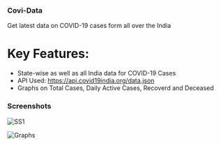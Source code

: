 ### Covi-Data
Get latest data on COVID-19 cases form all over the India

# Key Features:
  * State-wise as well as all India data for COVID-19 Cases
  * API Used: https://api.covid19india.org/data.json
  * Graphs on Total Cases, Daily Active Cases, Recoverd and Deceased

### Screenshots

![SS1](https://user-images.githubusercontent.com/56750020/113998513-c4306180-9876-11eb-8b0b-a555e5338f7f.png)

![Graphs](https://user-images.githubusercontent.com/56750020/113997761-1329c700-9876-11eb-99b0-05b27e8fed04.png)
